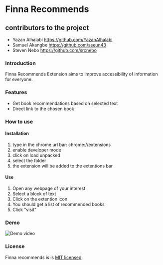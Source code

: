 # Finna Recommends

## contributors to the project

- Yazan Alhalabi https://github.com/YazanAlhalabi
- Samuel Akangbe https://github.com/sseun43
- Steven Nebo https://github.com/srcnebo

### Introduction

Finna Recommends Extension aims to improve accessibility of information for everyone.

### Features

- Get book recommendations based on selected text
- Direct link to the chosen book

### How to use

#### Installation

1. type in the chrome url bar: chrome://extensions
2. enable developer mode
3. click on load unpacked
4. select the folder
5. the extension will be added to the extentions bar

#### Use

1. Open any webpage of your interest
2. Select a block of text
3. Click on the extention icon
4. You should get a list of recommended books
5. Click "visit"

### Demo

![Demo video](https://media.giphy.com/media/5zoCOSfYg10MqlWnmT/giphy.gif)

### License

Finna recommends is is [MIT licensed](https://choosealicense.com/licenses/mit/).
